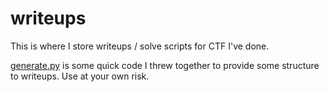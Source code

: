 # writeups

This is where I store writeups / solve scripts for CTF I've done.

[generate.py](generate.py) is some quick code I threw together to provide some structure to writeups. Use at your own risk.

